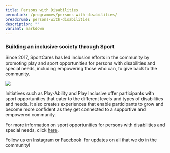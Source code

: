 ```yaml
---
title: Persons with Disabilities
permalink: /programmes/persons-with-disabilities/
breadcrumb: persons-with-disabilities
description: ""
variant: markdown
---
```

### Building an inclusive society through Sport

Since 2017, SportCares has led inclusion efforts in the community by promoting play and sport opportunities for persons with disabilities and special needs, including empowering those who can, to give back to the community. 

![](/images/Inclusive_Sports_Festival.jpg)

Initiatives such as Play-Ability and Play Inclusive offer participants with sport opportunities that cater to the different levels and types of disabilities and needs. It also creates experiences that enable participants to grow and become more confident as they get connected to a supportive and empowered community. 

For more information on sport opportunities for persons with disabilities and special needs, click [here](/persons-with-disabilities/disability-sports-master-plan/).

Follow us on&nbsp;[Instagram](https://www.instagram.com/sportcares/)&nbsp;or&nbsp;[Facebook](https://www.facebook.com/SportCaresSG)&nbsp; for updates on all that we do in the community!